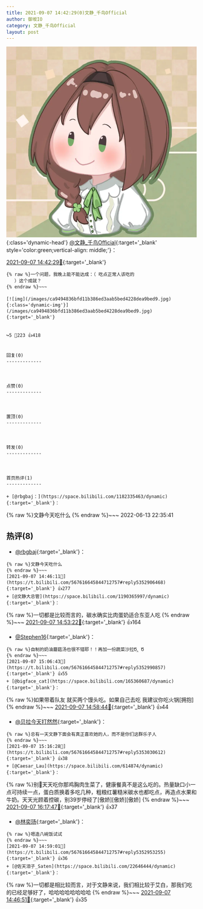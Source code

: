 ```yaml
---
title: 2021-09-07 14:42:29(0)文静_千鸟Official
author: 御坂IO
category: 文静_千鸟Official
layout: post
---
```


![img](/images/ac7482ed1b9a7f203dc68c0c4a77c488a27b108a.jpg){:class='dynamic-head'}
[@文静_千鸟Official](https://space.bilibili.com/667526012/dynamic){:target='_blank' style='color:green;vertical-align: middle;'}：

[2021-09-07 14:42:29🔗](https://t.bilibili.com/567616645844712757){:target='_blank'}

~~~
{% raw %}一个问题，我晚上能不能达成：（ 吃点正常人该吃的
   ）这个成就？
{% endraw %}~~~

[![img](/images/ca9494836bfd11b386ed3aab5bed4228dea9bed9.jpg){:class='dynamic-img'}](/images/ca9494836bfd11b386ed3aab5bed4228dea9bed9.jpg){:target='_blank'}


↪️5 💬223 👍418


回复(0)
-------------



点赞(0)
-------------



置顶(0)
-------------



转发(0)
-------------



首页热评(1)
-------------

+ [@rbgbaj：](https://space.bilibili.com/1182335463/dynamic){:target='_blank'}：
~~~
{% raw %}文静今天吃什么
{% endraw %}~~~
2022-06-13 22:35:41


热评(8)
-------------

+ [@rbgbaj](https://space.bilibili.com/1182335463/dynamic){:target='_blank'}：
~~~
{% raw %}文静今天吃什么
{% endraw %}~~~
[2021-09-07 14:46:11🔗](https://t.bilibili.com/567616645844712757#reply5352906468){:target='_blank'} 👍277
+ [@文静大总管](https://space.bilibili.com/1190365997/dynamic){:target='_blank'}：
~~~
{% raw %}一切都是比较而言的，碳水确实比肉蛋奶适合东亚人吃
{% endraw %}~~~
[2021-09-07 14:53:22🔗](https://t.bilibili.com/567616645844712757#reply5352933217){:target='_blank'} 👍164
+ [@Stephen16](https://space.bilibili.com/2757781/dynamic){:target='_blank'}：
~~~
{% raw %}自制的奶油蘑菇汤也很不错耶！！再加一份蔬菜沙拉Ծ‸ Ծ
{% endraw %}~~~
[2021-09-07 15:06:43🔗](https://t.bilibili.com/567616645844712757#reply5352990857){:target='_blank'} 👍55
+ [@bigface_cat](https://space.bilibili.com/165360687/dynamic){:target='_blank'}：
~~~
{% raw %}如果带着队友 就买两个馒头吃。如果自己去吃 我建议你吃火锅[拥抱]
{% endraw %}~~~
[2021-09-07 14:58:44🔗](https://t.bilibili.com/567616645844712757#reply5352952863){:target='_blank'} 👍44
+ [@贝拉今天打然然](https://space.bilibili.com/357619325/dynamic){:target='_blank'}：
~~~
{% raw %}总有一天文静下面会有真正喜欢她的人，而不是你们这群乐子人
{% endraw %}~~~
[2021-09-07 15:16:28🔗](https://t.bilibili.com/567616645844712757#reply5353030612){:target='_blank'} 👍38
+ [@Caesar_Lau](https://space.bilibili.com/614874/dynamic){:target='_blank'}：
~~~
{% raw %}别🎤天天吃你那鸡胸肉生菜了，健康餐真不是这么吃的。热量缺口小一点可持续一点，蛋白质换着多吃几种，粗粮红薯糙米碳水也都吃点，再造点水果和牛奶。天天光顾着控碳，别39岁停经了[傲娇][傲娇][傲娇]
{% endraw %}~~~
[2021-09-07 16:17:47🔗](https://t.bilibili.com/567616645844712757#reply5353279546){:target='_blank'} 👍37
+ [@林奕玚](https://space.bilibili.com/1906931937/dynamic){:target='_blank'}：
~~~
{% raw %}嗯造八碗饭试试
{% endraw %}~~~
[2021-09-07 14:59:01🔗](https://t.bilibili.com/567616645844712757#reply5352953255){:target='_blank'} 👍36
+ [@佐天泪子_Saten](https://space.bilibili.com/22646444/dynamic){:target='_blank'}：
~~~
{% raw %}一切都是相比较而言，对于文静来说，我们相比较于艾白，那我们吃的已经足够好了，哈哈哈哈哈哈哈哈
{% endraw %}~~~
[2021-09-07 14:46:51🔗](https://t.bilibili.com/567616645844712757#reply5352911440){:target='_blank'} 👍35


